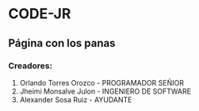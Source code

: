 # CODE-JR
## Página con los panas
### Creadores: 
1. Orlando Torres Orozco - PROGRAMADOR SEÑIOR
2. Jheimi Monsalve Julon - INGENIERO DE SOFTWARE
3. Alexander Sosa Ruiz - AYUDANTE
